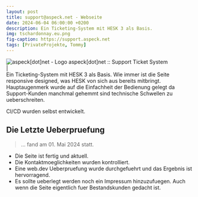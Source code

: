 ```yaml
---
layout: post
title: support@aspeck.net - Webseite
date: 2024-06-04 06:00:00 +0200
description: Ein Ticketing-System mit HESK 3 als Basis.
img: tschardonnay.eu.png
fig-caption: https://support.aspeck.net
tags: [PrivateProjekte, Tommy]
---
```

<img src="https://support.aspeck.net/img/favicon/favicon.ico" alt="aspeck[dot]net - Logo">
aspeck[dot]net :: Support Ticket System
<br>|<br>
Ein Ticketing-System mit HESK 3 als Basis. Wie immer ist die Seite responsive designed, was HESK von sich
aus bereits mitbringt. Hauptaugenmerk wurde auf die Einfachheit der Bedienung gelegt da Support-Kunden manchmal gehemmt sind technische Schwellen zu ueberschreiten.

CI/CD wurden selbst entwickelt.

## Die Letzte Ueberpruefung
>... fand am 01. Mai 2024 statt.

* Die Seite ist fertig und aktuell.
* Die Kontaktmoeglichkeiten wurden kontrolliert.
* Eine web.dev Ueberpruefung wurde durchgefuehrt und das Ergebnis ist hervorragend.
* Es sollte ueberlegt werden noch ein Impressum hinzuzufuegen. Auch wenn die Seite eigentlich fuer Bestandskunden gedacht ist.
